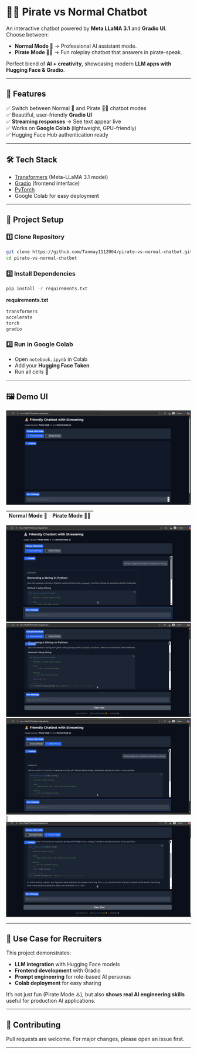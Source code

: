 # 🏴‍☠️ Pirate vs Normal Chatbot

An interactive chatbot powered by **Meta LLaMA 3.1** and **Gradio UI**.  
Choose between:

- **Normal Mode 🤖** → Professional AI assistant mode.  
- **Pirate Mode 🏴‍☠️** → Fun roleplay chatbot that answers in pirate-speak.  

Perfect blend of **AI + creativity**, showcasing modern **LLM apps with Hugging Face & Gradio**.  

---

## 🚀 Features
✅ Switch between Normal 🤖 and Pirate 🏴‍☠️ chatbot modes  
✅ Beautiful, user-friendly **Gradio UI**  
✅ **Streaming responses** → See text appear live  
✅ Works on **Google Colab** (lightweight, GPU-friendly)  
✅ Hugging Face Hub authentication ready  

---

## 🛠️ Tech Stack
- [Transformers](https://huggingface.co/docs/transformers/index) (Meta-LLaMA 3.1 model)  
- [Gradio](https://www.gradio.app/) (frontend interface)  
- [PyTorch](https://pytorch.org/)  
- Google Colab for easy deployment  

---

## 📂 Project Setup

### 1️⃣ Clone Repository
```bash
git clone https://github.com/Tanmay1112004/pirate-vs-normal-chatbot.git
cd pirate-vs-normal-chatbot
````

### 2️⃣ Install Dependencies

```bash
pip install -r requirements.txt
```

**requirements.txt**

```
transformers
accelerate
torch
gradio
```

### 3️⃣ Run in Google Colab

* Open `notebook.ipynb` in Colab
* Add your **Hugging Face Token**
* Run all cells 🚀

---

## 🖼️ Demo UI

![home page](https://github.com/Tanmay1112004/pirate-vs-normal-chatbot/blob/main/meta-Llama-3.1-8B-Instruct/screenshots/Screenshot%202025-09-30%20133205.png)

| Normal Mode 🤖                    | Pirate Mode 🏴‍☠️                 |
| --------------------------------- | --------------------------------- |
![Normal Chat](https://github.com/Tanmay1112004/pirate-vs-normal-chatbot/blob/main/meta-Llama-3.1-8B-Instruct/screenshots/Screenshot%202025-09-30%20133459.png) 
![Normal chat](https://github.com/Tanmay1112004/pirate-vs-normal-chatbot/blob/main/meta-Llama-3.1-8B-Instruct/screenshots/Screenshot%202025-09-30%20133534.png)
![Pirate Chat](https://github.com/Tanmay1112004/pirate-vs-normal-chatbot/blob/main/meta-Llama-3.1-8B-Instruct/screenshots/Screenshot%202025-09-30%20133839.png)
| ![Pirate Chat](https://github.com/Tanmay1112004/pirate-vs-normal-chatbot/blob/main/meta-Llama-3.1-8B-Instruct/screenshots/Screenshot%202025-09-30%20134025.png)

---

## 🎯 Use Case for Recruiters

This project demonstrates:

* **LLM integration** with Hugging Face models
* **Frontend development** with Gradio
* **Prompt engineering** for role-based AI personas
* **Colab deployment** for easy sharing

It’s not just fun (Pirate Mode ⚓), but also **shows real AI engineering skills** useful for production AI applications.

---

## 🤝 Contributing

Pull requests are welcome. For major changes, please open an issue first.

---

